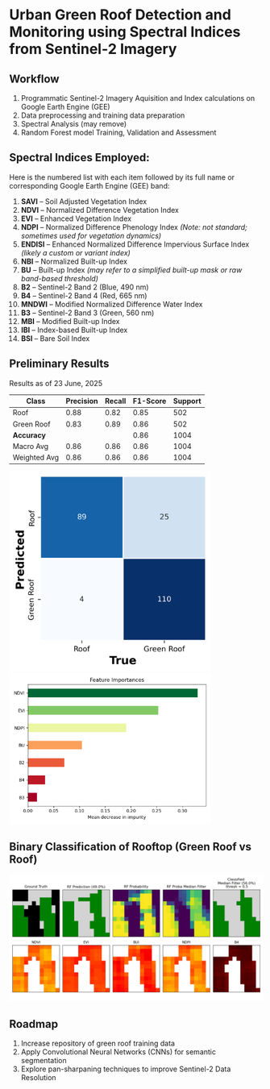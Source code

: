 # Urban Green Roof Detection and Monitoring using Spectral Indices from Sentinel-2 Imagery


## Workflow

1. Programmatic Sentinel-2 Imagery Aquisition and Index calculations on Google Earth Engine (GEE)
2. Data preprocessing and training data preparation
3. Spectral Analysis (may remove)
4. Random Forest model Training, Validation and Assessment


## Spectral Indices Employed:
Here is the numbered list with each item followed by its full name or corresponding Google Earth Engine (GEE) band:

1. **SAVI** – Soil Adjusted Vegetation Index
2. **NDVI** – Normalized Difference Vegetation Index
3. **EVI** – Enhanced Vegetation Index
4. **NDPI** – Normalized Difference Phenology Index *(Note: not standard; sometimes used for vegetation dynamics)*
5. **ENDISI** – Enhanced Normalized Difference Impervious Surface Index *(likely a custom or variant index)*
6. **NBI** – Normalized Built-up Index
7. **BU** – Built-up Index *(may refer to a simplified built-up mask or raw band-based threshold)*
8. **B2** – Sentinel-2 Band 2 (Blue, 490 nm)
9. **B4** – Sentinel-2 Band 4 (Red, 665 nm)
10. **MNDWI** – Modified Normalized Difference Water Index
11. **B3** – Sentinel-2 Band 3 (Green, 560 nm)
12. **MBI** – Modified Built-up Index 
13. **IBI** – Index-based Built-up Index
14. **BSI** – Bare Soil Index





## Preliminary Results

Results as of 23 June, 2025

| Class        | Precision | Recall | F1-Score | Support |
|--------------|-----------|--------|----------|---------|
| Roof         | 0.88      | 0.82   | 0.85     | 502     |
| Green Roof   | 0.83      | 0.89   | 0.86     | 502     |
| **Accuracy** |           |        | 0.86     | 1004    |
| Macro Avg    | 0.86      | 0.86   | 0.86     | 1004    |
| Weighted Avg | 0.86      | 0.86   | 0.86     | 1004    |


<img src="figures/cm.png" alt="drawing" width="400"/>
<img src="figures/fi.png" alt="drawing" width="400"/>


## Binary Classification of Rooftop (Green Roof vs Roof)
![alt-text](figures/roof_classification.png)



## Roadmap

1. Increase repository of green roof training data
2. Apply Convolutional Neural Networks (CNNs) for semantic segmentation
3. Explore pan-sharpaning techniques to improve Sentinel-2 Data Resolution